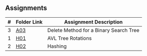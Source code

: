 ## Assignments

|  #  | Folder Link | Assignment Description |
| :-: | ----------- | ---------------------- |
|  3  | [A03](https://github.com/ZachBarrentine/3013-Algorithms/tree/main/Assignments/A03)         | Delete Method for a Binary Search Tree |
|  1  | [H01](https://github.com/ZachBarrentine/3013-Algorithms/tree/main/Assignments/H01)         | AVL Tree Rotations |
|  2  | [H02](https://github.com/ZachBarrentine/3013-Algorithms/blob/main/Assignments/H02/README.md)         | Hashing |
